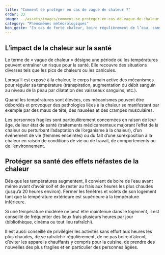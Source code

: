 ```yaml
---
title: "Comment se protéger en cas de vague de chaleur ?"
order: 33
image: ../assets/images/comment-se-proteger-en-cas-de-vague-de-chaleur.jpg
category: "Phénomènes météorologiques"
bon_geste: "En cas de forte chaleur, boire régulièrement de l’eau, sans attendre d’avoir soif, et rester au frais."
---
```


## L’impact de la chaleur sur la santé

Le terme de « vague de chaleur » désigne une période où les températures peuvent entraîner un risque pour la santé. Elle recouvre des situations diverses tels que les pics de chaleurs ou les canicules.

Lorsqu’il est exposé à la chaleur, le corps humain active des mécanismes pour réguler sa température (transpiration, augmentation du débit sanguin au niveau de la peau par dilatation des vaisseaux sanguins, etc.).

Quand les températures sont élevées, ces mécanismes peuvent être débordés et provoquer des pathologies liées à la chaleur se manifestant par exemple par des maux de tête, des nausées et des crampes musculaires.

Les personnes fragiles sont particulièrement concernées en raison de leur âge, de leur état de santé (traitements médicamenteux majorant l’effet de la chaleur ou perturbant l’adaptation de l’organisme à la chaleur), d’un événement de vie (femmes enceintes) ou du fait d’une surexposition à la chaleur en raison de conditions de vie ou de travail, de comportements ou de l’environnement.

## Protéger sa santé des effets néfastes de la chaleur

Dès que les températures augmentent, il convient de boire de l’eau avant même avant d’avoir soif et de rester au frais aux heures les plus chaudes (jusqu’à 20 heures environ). Fermer les fenêtres et volets de son logement tant que la température extérieure est supérieure à la température inférieure.

Si une température modérée ne peut être maintenue dans le logement, il est conseillé de fréquenter des lieux frais plusieurs heures par jour (bibliothèque, cinéma ou tout lieu rafraîchi).

Il est aussi conseillé de privilégier les activités sans effort aux heures les plus chaudes, de se rafraîchir régulièrement, de ne pas boire d’alcool, d’éviter les appareils chauffants y compris pour la cuisine, de prendre des nouvelles des plus fragiles et en particulier des personnes âgées.